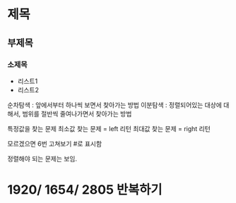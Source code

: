 # 제목
## 부제목
### 소제목
- 리스트1
- 리스트2

순차탐색 : 앞에서부터 하나씩 보면서 찾아가는 방법
이분탐색 : 정렬되어있는 대상에 대해서, 범위를 절반씩 줄여나가면서 찾아가는 방법

특정값을 찾는 문제
최소값 찾는 문제 = left 리턴
최대값 찾는 문제 = right 리턴

모르겠으면 6번 고쳐보기 #로 표시함

정렬해야 되는 문제는 보임.

# 1920/ 1654/ 2805  반복하기
